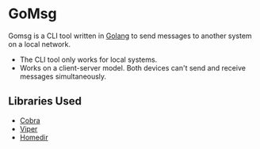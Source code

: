 # GoMsg
Gomsg is a CLI tool written in [Golang](https://golang.org/) to send messages to another system on a local network.
- The CLI tool only works for local systems.
- Works on a client-server model. Both devices can't send and receive messages simultaneously.
## Libraries Used
- [Cobra](https://github.com/spf13/cobra)
- [Viper](https://github.com/spf13/viper)
- [Homedir](github.com/mitchellh/go-homedir)
